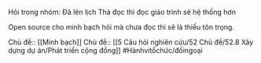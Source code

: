 Hỏi trong nhóm: Đã lên lịch
Thà đọc thì đọc giáo trình sẽ hệ thống hơn

Open source cho minh bạch
hỏi mà chưa đọc thì sẽ là thiếu tôn trọng. 

Chủ đề:: [[Minh bạch]]
Chủ đề:: [[5 Câu hỏi nghiên cứu/52 Chủ đề/52.8 Xây dựng dự án/Phát triển cộng đồng]]
#Hànhvitổchức/đốingoại